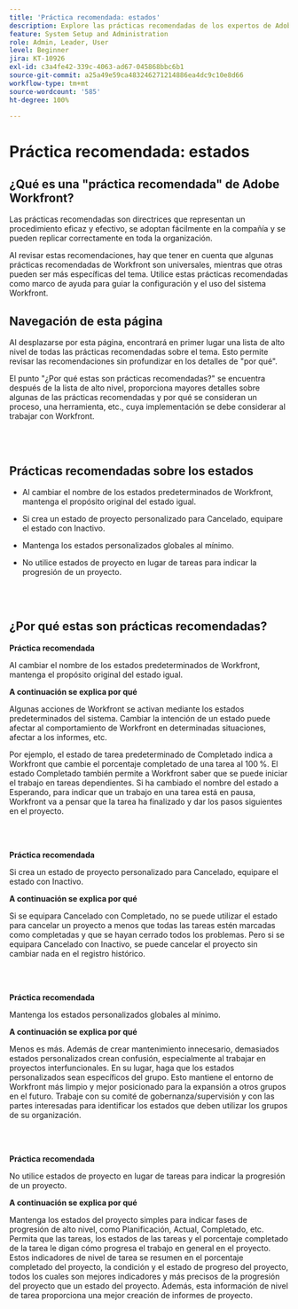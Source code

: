 ```yaml
---
title: 'Práctica recomendada: estados'
description: Explore las prácticas recomendadas de los expertos de Adobe Workfront sobre la configuración, administración y uso de los estados de Workfront.
feature: System Setup and Administration
role: Admin, Leader, User
level: Beginner
jira: KT-10926
exl-id: c3a4fe42-339c-4063-ad67-045868bbc6b1
source-git-commit: a25a49e59ca483246271214886ea4dc9c10e8d66
workflow-type: tm+mt
source-wordcount: '585'
ht-degree: 100%

---
```


# Práctica recomendada: estados

## ¿Qué es una &quot;práctica recomendada&quot; de Adobe Workfront?

Las prácticas recomendadas son directrices que representan un procedimiento eficaz y efectivo, se adoptan fácilmente en la compañía y se pueden replicar correctamente en toda la organización.

Al revisar estas recomendaciones, hay que tener en cuenta que algunas prácticas recomendadas de Workfront son universales, mientras que otras pueden ser más específicas del tema. Utilice estas prácticas recomendadas como marco de ayuda para guiar la configuración y el uso del sistema Workfront.

## Navegación de esta página

Al desplazarse por esta página, encontrará en primer lugar una lista de alto nivel de todas las prácticas recomendadas sobre el tema. Esto permite revisar las recomendaciones sin profundizar en los detalles de &quot;por qué&quot;.

El punto &quot;¿Por qué estas son prácticas recomendadas?&quot; se encuentra después de la lista de alto nivel, proporciona mayores detalles sobre algunas de las prácticas recomendadas y por qué se consideran un proceso, una herramienta, etc., cuya implementación se debe considerar al trabajar con Workfront.

</br>
</br>

## Prácticas recomendadas sobre los estados

* Al cambiar el nombre de los estados predeterminados de Workfront, mantenga el propósito original del estado igual.

* Si crea un estado de proyecto personalizado para Cancelado, equipare el estado con Inactivo.

* Mantenga los estados personalizados globales al mínimo.

* No utilice estados de proyecto en lugar de tareas para indicar la progresión de un proyecto.


</br>
</br>



## ¿Por qué estas son prácticas recomendadas?

**Práctica recomendada**

Al cambiar el nombre de los estados predeterminados de Workfront, mantenga el propósito original del estado igual.



**A continuación se explica por qué**

Algunas acciones de Workfront se activan mediante los estados predeterminados del sistema. Cambiar la intención de un estado puede afectar al comportamiento de Workfront en determinadas situaciones, afectar a los informes, etc.



Por ejemplo, el estado de tarea predeterminado de Completado indica a Workfront que cambie el porcentaje completado de una tarea al 100 %. El estado Completado también permite a Workfront saber que se puede iniciar el trabajo en tareas dependientes. Si ha cambiado el nombre del estado a Esperando, para indicar que un trabajo en una tarea está en pausa, Workfront va a pensar que la tarea ha finalizado y dar los pasos siguientes en el proyecto.

</br>
</br>



**Práctica recomendada**

Si crea un estado de proyecto personalizado para Cancelado, equipare el estado con Inactivo.



**A continuación se explica por qué**

Si se equipara Cancelado con Completado, no se puede utilizar el estado para cancelar un proyecto a menos que todas las tareas estén marcadas como completadas y que se hayan cerrado todos los problemas. Pero si se equipara Cancelado con Inactivo, se puede cancelar el proyecto sin cambiar nada en el registro histórico.


</br>
</br>

**Práctica recomendada**

Mantenga los estados personalizados globales al mínimo.



**A continuación se explica por qué**

Menos es más. Además de crear mantenimiento innecesario, demasiados estados personalizados crean confusión, especialmente al trabajar en proyectos interfuncionales. En su lugar, haga que los estados personalizados sean específicos del grupo. Esto mantiene el entorno de Workfront más limpio y mejor posicionado para la expansión a otros grupos en el futuro. Trabaje con su comité de gobernanza/supervisión y con las partes interesadas para identificar los estados que deben utilizar los grupos de su organización.


</br>
</br>

**Práctica recomendada**

No utilice estados de proyecto en lugar de tareas para indicar la progresión de un proyecto.



**A continuación se explica por qué**

Mantenga los estados del proyecto simples para indicar fases de progresión de alto nivel, como Planificación, Actual, Completado, etc. Permita que las tareas, los estados de las tareas y el porcentaje completado de la tarea le digan cómo progresa el trabajo en general en el proyecto. Estos indicadores de nivel de tarea se resumen en el porcentaje completado del proyecto, la condición y el estado de progreso del proyecto, todos los cuales son mejores indicadores y más precisos de la progresión del proyecto que un estado del proyecto. Además, esta información de nivel de tarea proporciona una mejor creación de informes de proyecto.
